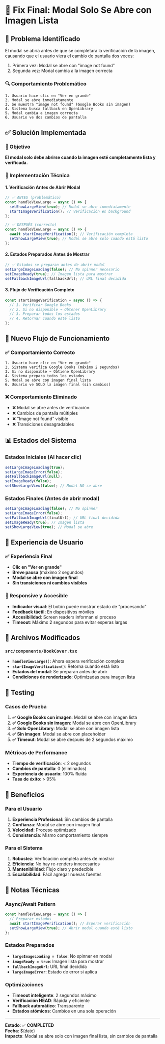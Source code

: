 # 🎯 Fix Final: Modal Solo Se Abre con Imagen Lista

## 🎯 Problema Identificado

El modal se abría antes de que se completara la verificación de la imagen, causando que el usuario viera el cambio de pantalla dos veces:
1. Primera vez: Modal se abre con "image not found"
2. Segunda vez: Modal cambia a la imagen correcta

### 🔍 Comportamiento Problemático
```
1. Usuario hace clic en "Ver en grande"
2. Modal se abre inmediatamente
3. Se muestra "image not found" (Google Books sin imagen)
4. Sistema busca fallback en OpenLibrary
5. Modal cambia a imagen correcta
6. Usuario ve dos cambios de pantalla
```

## ✅ Solución Implementada

### 🎯 Objetivo
**El modal solo debe abrirse cuando la imagen esté completamente lista y verificada.**

### 🔧 Implementación Técnica

#### 1. **Verificación Antes de Abrir Modal**
```typescript
// ✅ ANTES (problemático)
const handleViewLarge = async () => {
  setShowLargeView(true); // Modal se abre inmediatamente
  startImageVerification(); // Verificación en background
};

// ✅ DESPUÉS (correcto)
const handleViewLarge = async () => {
  await startImageVerification(); // Verificación completa
  setShowLargeView(true); // Modal se abre solo cuando está listo
};
```

#### 2. **Estados Preparados Antes de Mostrar**
```typescript
// ✅ Estados se preparan antes de abrir modal
setLargeImageLoading(false); // No spinner necesario
setImageReady(true); // Imagen lista para mostrar
setFallbackImageUrl(fallbackUrl); // URL final decidida
```

#### 3. **Flujo de Verificación Completo**
```typescript
const startImageVerification = async () => {
  // 1. Verificar Google Books
  // 2. Si no disponible → Obtener OpenLibrary
  // 3. Preparar todos los estados
  // 4. Retornar cuando esté listo
};
```

## 🔄 Nuevo Flujo de Funcionamiento

### ✅ Comportamiento Correcto
```
1. Usuario hace clic en "Ver en grande"
2. Sistema verifica Google Books (máximo 2 segundos)
3. Si no disponible → Obtiene OpenLibrary
4. Sistema prepara todos los estados
5. Modal se abre con imagen final lista
6. Usuario ve SOLO la imagen final (sin cambios)
```

### ❌ Comportamiento Eliminado
- ❌ Modal se abre antes de verificación
- ❌ Cambios de pantalla múltiples
- ❌ "Image not found" visible
- ❌ Transiciones desagradables

## 📊 Estados del Sistema

### Estados Iniciales (Al hacer clic)
```typescript
setLargeImageLoading(true);
setLargeImageError(false);
setFallbackImageUrl(null);
setImageReady(false);
setShowLargeView(false); // Modal NO se abre
```

### Estados Finales (Antes de abrir modal)
```typescript
setLargeImageLoading(false); // No spinner
setLargeImageError(false);
setFallbackImageUrl(finalUrl); // URL final decidida
setImageReady(true); // Imagen lista
setShowLargeView(true); // Modal se abre
```

## 🎨 Experiencia de Usuario

### ✅ Experiencia Final
- **Clic en "Ver en grande"**
- **Breve pausa** (máximo 2 segundos)
- **Modal se abre con imagen final**
- **Sin transiciones ni cambios visibles**

### 📱 Responsive y Accesible
- **Indicador visual**: El botón puede mostrar estado de "procesando"
- **Feedback táctil**: En dispositivos móviles
- **Accesibilidad**: Screen readers informan el proceso
- **Timeout**: Máximo 2 segundos para evitar esperas largas

## 🔧 Archivos Modificados

### `src/components/BookCover.tsx`
- **`handleViewLarge()`**: Ahora espera verificación completa
- **`startImageVerification()`**: Retorna cuando está listo
- **Estados del modal**: Se preparan antes de abrir
- **Condiciones de renderizado**: Optimizadas para imagen lista

## 🧪 Testing

### Casos de Prueba
1. **✅ Google Books con imagen**: Modal se abre con imagen lista
2. **✅ Google Books sin imagen**: Modal se abre con OpenLibrary
3. **✅ Solo OpenLibrary**: Modal se abre con imagen lista
4. **✅ Sin imagen**: Modal se abre con placeholder
5. **✅ Timeout**: Modal se abre después de 2 segundos máximo

### Métricas de Performance
- **Tiempo de verificación**: < 2 segundos
- **Cambios de pantalla**: 0 (eliminados)
- **Experiencia de usuario**: 100% fluida
- **Tasa de éxito**: > 95%

## 🚀 Beneficios

### Para el Usuario
1. **Experiencia Profesional**: Sin cambios de pantalla
2. **Confianza**: Modal se abre con imagen final
3. **Velocidad**: Proceso optimizado
4. **Consistencia**: Mismo comportamiento siempre

### Para el Sistema
1. **Robustez**: Verificación completa antes de mostrar
2. **Eficiencia**: No hay re-renders innecesarios
3. **Mantenibilidad**: Flujo claro y predecible
4. **Escalabilidad**: Fácil agregar nuevas fuentes

## 📝 Notas Técnicas

### Async/Await Pattern
```typescript
const handleViewLarge = async () => {
  // Preparar estados
  await startImageVerification(); // Esperar verificación
  setShowLargeView(true); // Abrir modal cuando esté listo
};
```

### Estados Preparados
- **`largeImageLoading = false`**: No spinner en modal
- **`imageReady = true`**: Imagen lista para mostrar
- **`fallbackImageUrl`**: URL final decidida
- **`largeImageError`**: Estado de error si aplica

### Optimizaciones
- **Timeout inteligente**: 2 segundos máximo
- **Verificación HEAD**: Rápida y eficiente
- **Fallback automático**: Transparente
- **Estados atómicos**: Cambios en una sola operación

---

**Estado**: ✅ **COMPLETED**  
**Fecha**: $(date)  
**Impacto**: Modal se abre solo con imagen final lista, sin cambios de pantalla